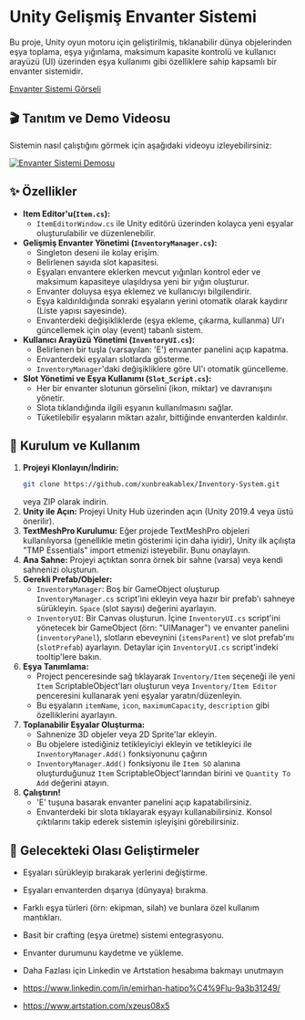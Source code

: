 # Unity Gelişmiş Envanter Sistemi

Bu proje, Unity oyun motoru için geliştirilmiş, tıklanabilir dünya objelerinden eşya toplama, eşya yığınlama, maksimum kapasite kontrolü ve kullanıcı arayüzü (UI) üzerinden eşya kullanımı gibi özelliklere sahip kapsamlı bir envanter sistemidir.


[Envanter Sistemi Görseli](https://cdnb.artstation.com/p/assets/images/images/088/343/435/large/emirhan-hatipoglu-ekran-goruntusu-2025-05-23-215229.jpg?1748027047)

## 🎬 Tanıtım ve Demo Videosu

Sistemin nasıl çalıştığını görmek için aşağıdaki videoyu izleyebilirsiniz:

[![Envanter Sistemi Demosu](https://www.youtube.com/watch?v=LpLopWufD-s/0.jpg)](https://www.youtube.com/watch?v=LpLopWufD-s)

## ✨ Özellikler

*   **Item Editor'u(`Item.cs`):**
    *   `ItemEditorWindow.cs` ile Unity editörü üzerinden kolayca yeni eşyalar oluşturulabilir ve düzenlenebilir.
*   **Gelişmiş Envanter Yönetimi (`InventoryManager.cs`):**
    *   Singleton deseni ile kolay erişim.
    *   Belirlenen sayıda slot kapasitesi.
    *   Eşyaları envantere eklerken mevcut yığınları kontrol eder ve maksimum kapasiteye ulaşıldıysa yeni bir yığın oluşturur.
    *   Envanter doluysa eşya eklemez ve kullanıcıyı bilgilendirir.
    *   Eşya kaldırıldığında sonraki eşyaların yerini otomatik olarak kaydırır (Liste yapısı sayesinde).
    *   Envanterdeki değişikliklerde (eşya ekleme, çıkarma, kullanma) UI'ı güncellemek için olay (event) tabanlı sistem.
*   **Kullanıcı Arayüzü Yönetimi (`InventoryUI.cs`):**
    *   Belirlenen bir tuşla (varsayılan: 'E') envanter panelini açıp kapatma.
    *   Envanterdeki eşyaları slotlarda gösterme.
    *   `InventoryManager`'daki değişikliklere göre UI'ı otomatik güncelleme.
*   **Slot Yönetimi ve Eşya Kullanımı (`Slot_Script.cs`):**
    *   Her bir envanter slotunun görselini (ikon, miktar) ve davranışını yönetir.
    *   Slota tıklandığında ilgili eşyanın kullanılmasını sağlar.
    *   Tüketilebilir eşyaların miktarı azalır, bittiğinde envanterden kaldırılır.


## 🚀 Kurulum ve Kullanım

1.  **Projeyi Klonlayın/İndirin:**
    ```bash
    git clone https://github.com/xunbreakablex/Inventory-System.git
    ```
    veya ZIP olarak indirin.
2.  **Unity ile Açın:** Projeyi Unity Hub üzerinden açın (Unity 2019.4 veya üstü önerilir).
3.  **TextMeshPro Kurulumu:** Eğer projede TextMeshPro objeleri kullanılıyorsa (genellikle metin gösterimi için daha iyidir), Unity ilk açılışta "TMP Essentials" import etmenizi isteyebilir. Bunu onaylayın.
4.  **Ana Sahne:** Projeyi açtıktan sonra örnek bir sahne (varsa) veya kendi sahnenizi oluşturun.
5.  **Gerekli Prefab/Objeler:**
    *   `InventoryManager`: Boş bir GameObject oluşturup `InventoryManager.cs` script'ini ekleyin veya hazır bir prefab'ı sahneye sürükleyin. `Space` (slot sayısı) değerini ayarlayın.
    *   `InventoryUI`: Bir Canvas oluşturun. İçine `InventoryUI.cs` script'ini yönetecek bir GameObject (örn: "UIManager") ve envanter panelini (`inventoryPanel`), slotların ebeveynini (`itemsParent`) ve slot prefab'ını (`slotPrefab`) ayarlayın. Detaylar için `InventoryUI.cs` script'indeki tooltip'lere bakın.
6.  **Eşya Tanımlama:**
    *   Project penceresinde sağ tıklayarak `Inventory/Item` seçeneği ile yeni `Item` ScriptableObject'ları oluşturun veya `Inventory/Item Editor` penceresini kullanarak yeni eşyalar yaratın/düzenleyin.
    *   Bu eşyaların `itemName`, `icon`, `maximumCapacity`, `description` gibi özelliklerini ayarlayın.
7.  **Toplanabilir Eşyalar Oluşturma:**
    *   Sahnenize 3D objeler veya 2D Sprite'lar ekleyin.
    *   Bu objelere istediğiniz tetikleyiciyi ekleyin ve tetikleyici ile `InventoryManager.Add()` fonksiyonunu çağırın
    *   ``InventoryManager.Add()`` fonksiyonu ile `Item SO` alanına oluşturduğunuz `Item` ScriptableObject'larından birini ve `Quantity To Add` değerini atayın.
8.  **Çalıştırın!**
    *   'E' tuşuna basarak envanter panelini açıp kapatabilirsiniz.
    *   Envanterdeki bir slota tıklayarak eşyayı kullanabilirsiniz. Konsol çıktılarını takip ederek sistemin işleyişini görebilirsiniz.


## 🔧 Gelecekteki Olası Geliştirmeler

*   Eşyaları sürükleyip bırakarak yerlerini değiştirme.
*   Eşyaları envanterden dışarıya (dünyaya) bırakma.
*   Farklı eşya türleri (örn: ekipman, silah) ve bunlara özel kullanım mantıkları.
*   Basit bir crafting (eşya üretme) sistemi entegrasyonu.
*   Envanter durumunu kaydetme ve yükleme.

*   Daha Fazlası için Linkedin ve Artstation hesabıma bakmayı unutmayın
*   https://www.linkedin.com/in/emirhan-hatipo%C4%9Flu-9a3b31249/
*   https://www.artstation.com/xzeus08x5
